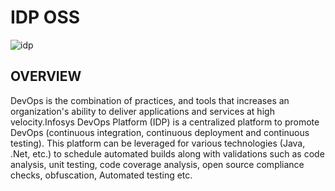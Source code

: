 
# IDP OSS

![idp](https://user-images.githubusercontent.com/16363454/45355698-ac20d480-b5de-11e8-99c0-13dbe0472e40.png)


## OVERVIEW

   DevOps is the combination of practices, and tools that increases an organization's ability to deliver applications and services at high velocity.Infosys DevOps Platform (IDP) is a centralized platform to promote DevOps (continuous integration, continuous deployment and continuous testing). This platform can be leveraged for various technologies (Java, .Net, etc.) to schedule automated builds along with validations such as code analysis, unit testing, code coverage analysis, open source compliance checks, obfuscation, Automated testing etc.


